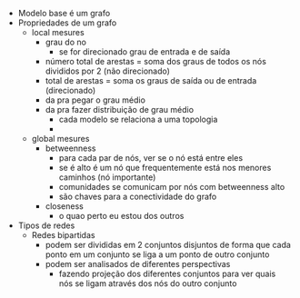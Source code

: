 - Modelo base é um grafo
- Propriedades de um grafo
	- local mesures
		- grau do no
			- se for direcionado grau de entrada e de saída
		- número total de arestas = soma dos graus de todos os nós divididos por 2 (não direcionado)
		- total de arestas = soma os graus de saída ou de entrada (direcionado)
		- da pra pegar o grau médio
		- da pra fazer distribuição de grau médio
			- cada modelo se relaciona a uma topologia
			- 
	- global mesures
		- betweenness
			- para cada par de nós, ver se o nó está entre eles
			- se é alto é um nó que frequentemente está nos menores caminhos (nó importante)
			- comunidades se comunicam por nós com betweenness alto
			- são chaves para a conectividade do grafo
		- closeness
			- o quao perto eu estou dos outros
- Tipos de redes
	- Redes bipartidas
		- podem ser divididas em 2 conjuntos disjuntos de forma que cada ponto em um conjunto se liga a um ponto de outro conjunto
		- podem ser analisados de diferentes perspectivas
			- fazendo projeção dos diferentes conjuntos para ver quais nós se ligam através dos nós do outro conjunto